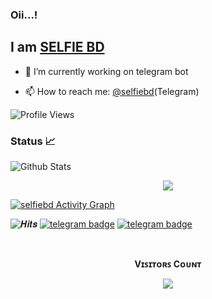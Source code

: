 ### Oii...!

## I am [SELFIE BD](https://telegram.dog/Selfiebd)

- 🔭 I’m currently working on telegram bot

- 📫 How to reach me: [@selfiebd](https://telegram.dog/selfiebd)(Telegram)

![Profile Views](https://hits.seeyoufarm.com/api/count/incr/badge.svg?url=https://github.com/selfie-bd/&title=Profile%20Views)


### Status 📈

![Github Stats](https://github-readme-stats.vercel.app/api?username=selfie-bd&show_icons=true&title_color=333&icon_color=333&include_all_commits=true&theme=onedark&cache_seconds=86400)


<p align="center">
  <a href="https://github.com/selfie-bd">
    <img src="https://github-readme-streak-stats.herokuapp.com/?user=selfie-bd#version3"/>
  </a>
</p>
<a href="https://github.com/selfie-bd"><img alt="selfiebd Activity Graph" src="https://activity-graph.herokuapp.com/graph?username=selfie-bd&bg_color=1F222E&color=F8D866&line=F85D7F&point=FFFFFF&hide_border=true" /></a>


![𝑯𝒊𝒕𝒔](https://hits.seeyoufarm.com/api/count/incr/badge.svg?url=https://github.com/selfie-bd/&title=𝑯𝒊𝒕𝒔)   [![telegram badge](https://img.shields.io/badge/Selfiebd-30302f?style=flat&logo=telegram)](https://telegram.dog/selfiebd)  [![telegram badge](https://img.shields.io/badge/GroupDcBOTS-30302f?style=flat&logo=telegram)](https://telegram.dog/groupdcbots)


<br><p align="center"><b>Vɪꜱɪᴛᴏʀꜱ Cᴏᴜɴᴛ</b></p>  
<p align="center"><img align="center" src="https://profile-counter.glitch.me/{selfie-bd}/count.svg" /></p> 
